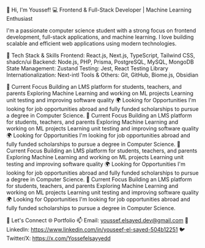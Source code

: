 👋 Hi, I'm Youssef!
💻 Frontend & Full-Stack Developer | Machine Learning Enthusiast

I'm a passionate computer science student with a strong focus on frontend development, full-stack applications, and machine learning. I love building scalable and efficient web applications using modern technologies.

🚀 Tech Stack & Skills
Frontend: React.js, Next.js, TypeScript, Tailwind CSS, shadcn/ui
Backend: Node.js, PHP, Prisma, PostgreSQL, MySQL, MongoDB
State Management: Zustand
Testing: Jest, React Testing Library
Internationalization: Next-intl
Tools & Others: Git, GitHub, Biome.js, Obsidian

📌 Current Focus
Building an LMS platform for students, teachers, and parents
Exploring Machine Learning and working on ML projects
Learning unit testing and improving software quality
🌍 Looking for Opportunities
I'm looking for job opportunities abroad and fully funded scholarships to pursue a degree in Computer Science.
📌 Current Focus
Building an LMS platform for students, teachers, and parents
Exploring Machine Learning and working on ML projects
Learning unit testing and improving software quality
🌍 Looking for Opportunities
I'm looking for job opportunities abroad and fully funded scholarships to pursue a degree in Computer Science.
📌 Current Focus
Building an LMS platform for students, teachers, and parents
Exploring Machine Learning and working on ML projects
Learning unit testing and improving software quality
🌍 Looking for Opportunities
I'm looking for job opportunities abroad and fully funded scholarships to pursue a degree in Computer Science.
📌 Current Focus
Building an LMS platform for students, teachers, and parents
Exploring Machine Learning and working on ML projects
Learning unit testing and improving software quality
🌍 Looking for Opportunities
I'm looking for job opportunities abroad and fully funded scholarships to pursue a degree in Computer Science.

🔗 Let's Connect
🌐 Portfolio
📫 Email: youssef.elsayed.dev@gmail.com
💼 LinkedIn: https://www.linkedin.com/in/youseef-el-sayed-504b12251
🐦 Twitter/X: https://x.com/Yossefelsayyedd
